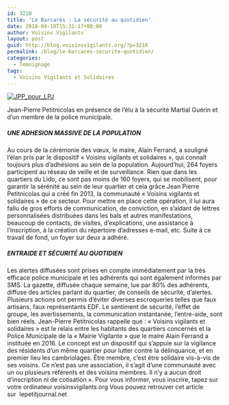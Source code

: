 ```yaml
---
id: 3210
title: 'Le Barcarès : La sécurité au quotidien'
date: 2018-04-18T15:31:17+00:00
author: Voisins Vigilants
layout: post
guid: http://blog.voisinsvigilants.org/?p=3210
permalink: /blog/le-barcares-securite-quotidien/
categories:
  - Temoignage
tags:
  - Voisins Vigilants et Solidaires
---
```


[<img class="aligncenter size-full wp-image-3278" src="./../../images/2018/03/JPP_pour_LPJ.jpg" alt="JPP_pour_LPJ" />](./../../images/2018/03/JPP_pour_LPJ.jpg)

Jean-Pierre Petitnicolas en présence de l&rsquo;élu à la sécurité Martial Guérin et d&rsquo;un membre de la police municipale.

##### UNE ADHESION MASSIVE DE LA POPULATION

Au cours de la cérémonie des vœux, le maire, Alain Ferrand, a souligné l’élan pris par le dispositif « Voisins vigilants et solidaires », qui connaît toujours plus d’adhésions au sein de la population. Aujourd’hui, 264 foyers participent au réseau de veille et de surveillance. Rien que dans les quartiers du Lido, ce sont pas moins de 160 foyers, qui se mobilisent, pour garantir la sérénité au sein de leur quartier et cela grâce Jean Pierre Petitnicolas qui a créé fin 2013, la communauté « Voisins vigilants et solidaires » de ce secteur. Pour mettre en place cette opération, il lui aura fallu de gros efforts de communication, de conviction, en s’aidant de lettres personnalisées distribuées dans les bals et autres manifestations, beaucoup de contacts, de visites, d’explications, une assistance à l’inscription, à la création du répertoire d’adresses e-mail, etc. Suite à ce travail de fond, un foyer sur deux a adhéré.

##### ENTRAIDE ET SÉCURITÉ AU QUOTIDIEN

Les alertes diffusées sont prises en compte immédiatement par la très efficace police municipale et les adhérents qui sont également informés par SMS. La gazette, diffusée chaque semaine, lue par 80% des adhérents, diffuse des articles parlant du quartier, de conseils de sécurité, d’alertes. Plusieurs actions ont permis d’éviter diverses escroqueries telles que faux artisans, faux représentants EDF. Le sentiment de sécurité, l’effet de groupe, les avertissements, la communication instantanée, l’entre-aide, sont bien réels. Jean-Pierre Petitnicolas rappelle que : « Voisins vigilants et solidaires » est le relais entre les habitants des quartiers concernés et la Police Municipale de la « Mairie Vigilante » que le maire Alain Ferrand a instituée en 2016. Le concept est un dispositif qui s’appuie sur la vigilance des résidents d’un même quartier pour lutter contre la délinquance, et en premier lieu les cambriolages. Être membre, c’est être solidaire vis-à-vis de ses voisins. Ce n’est pas une association, il s’agit d’une communauté avec un ou plusieurs référents et des voisins membres. Il n’y a aucun droit d’inscription ni de cotisation ». Pour vous informer, vous inscrire, tapez sur votre ordinateur voisinsvigilants.org Vous pouvez retrouver cet article sur  lepetitjournal.net
